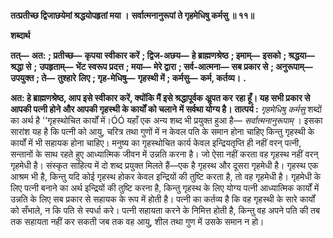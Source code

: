 **तत्प्रतीच्छ द्विजाछयेमां श्रद्धयोपहृतां मया ।** **सर्वात्मनानुरूपां ते गृहमेधिषु कर्मसु ॥ ११॥** 

**शब्दार्थ** 

**तत्—** **अत:** **; प्रतीच्छ—** **कृपया स्वीकार करें** **; द्विज-अछय—** **हे ब्राह्मणश्रेष्ठ** **; इमाम्—** **इसको** **; श्रद्धया—** **श्रद्धा से** **;** **उपहृताम्—** **भेंट स्वरूप प्रदत्त** **; मया—** **मेरे द्वारा** **; सर्व-आत्मना—** **सब प्रकार से** **; अनुरूपाम्—** **उपयुक्त** **; ते—** **तुश्हारे** **लिए** **; गृह-मेधिषु—** **गृहस्थी में** **; कर्मसु—** **कर्म, कर्तव्य।** **.** 

**अत: हे ब्राह्मणश्रेष्ठ, आप इसे स्वीकार करें, क्योंकि मैं इसे श्रद्धापूर्वक अॢपत कर** **रहा हूँ। यह सभी प्रकार से आपकी पत्नी होने और आपकी गृहस्थी के कार्यों को चलाने** **में सर्वथा योग्य है।** **तात्पर्य :** *गृहमेधिषु कर्मसु* शब्दों का अर्थ है ''गृहस्थोचित कार्यों में।ÓÓ यहाँ एक अन्य शब्द भी प्रयुक्त हुआ है— *सर्वात्मनानुरूपाम्* । इसका सारांश यह है कि पत्नी को आयु, चरित्र तथा गुणों में न केवल पति के समान होना चाहिए किन्तु गृहस्थी के कार्यों में भी सहायक होना चाहिए। मनुष्य का गृहस्थोचित कार्य केवल इन्द्रियतृप्ति ही नहीं वरन् पत्नी, सन्तानों के साथ रहते हुए आध्यात्मिक जीवन में उन्नति करना है। जो ऐसा नहीं करता वह गृहस्थ नहीं वरन् गृहमेधी है। संस्कृत साहित्य में दो शब्द प्रयुक्त मिलते हैं—एक है गृहस्थ और दूसरा गृहमेधी है। गृहस्थ एक आश्रम भी है, किन्तु यदि कोई गृहस्थ होकर केवल इन्द्रियों की तुष्टि करता है, तो वह गृहमेधी है। गृहमेधी के लिए पत्नी बनाने का अर्थ इन्द्रियों की तुष्टि करना है, किन्तु गृहस्थ के लिए योग्य पत्नी आध्यात्मिक कार्यों में उन्नति के लिए सब प्रकार से सहायक के रूप में होती है। पत्नी का कर्तव्य है कि वह गृहस्थी के सारे कार्यों को सँभाले, न कि पति से स्पर्धा करे। पत्नी सहायता करने के निमित्त होती है, किन्तु वह अपने पति की तब तक सहायता नहीं कर सकती जब तक वह आयु, शील तथा गुण में उसके समान न हो।  